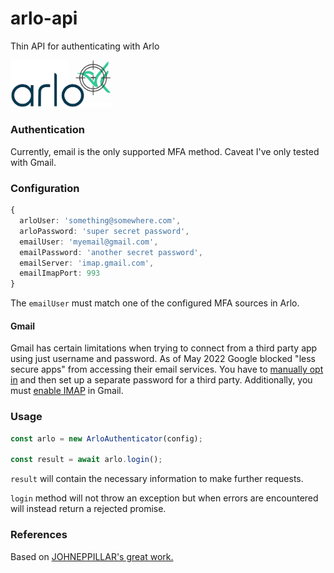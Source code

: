 # arlo-api

Thin API for authenticating with Arlo 

<img src="./images/logo.png" alt="arlo-api-logo" width='162' />

### Authentication

Currently, email is the only supported MFA method. Caveat I've only tested with Gmail.

### Configuration

```ts
{
  arloUser: 'something@somewhere.com',
  arloPassword: 'super secret password',
  emailUser: 'myemail@gmail.com',
  emailPassword: 'another secret password',
  emailServer: 'imap.gmail.com',
  emailImapPort: 993
}
```

The `emailUser` must match one of the configured MFA sources in Arlo.

#### Gmail

Gmail has certain limitations when trying to connect from a third party app using just username and password. As of May 2022 Google blocked "less secure apps" from accessing their email services. You have to [manually opt in](https://support.google.com/accounts/answer/6010255?hl=en) and then set up a separate password for a third party. Additionally, you must [enable IMAP](https://support.google.com/mail/answer/7126229?hl=en) in Gmail.

### Usage
```ts
const arlo = new ArloAuthenticator(config);

const result = await arlo.login();
```

`result` will contain the necessary information to make further requests.

`login` method will not throw an exception but when errors are encountered will instead return a rejected promise.

### References

Based on [JOHNEPPILLAR's great work.](https://github.com/JOHNEPPILLAR/arlo0) 